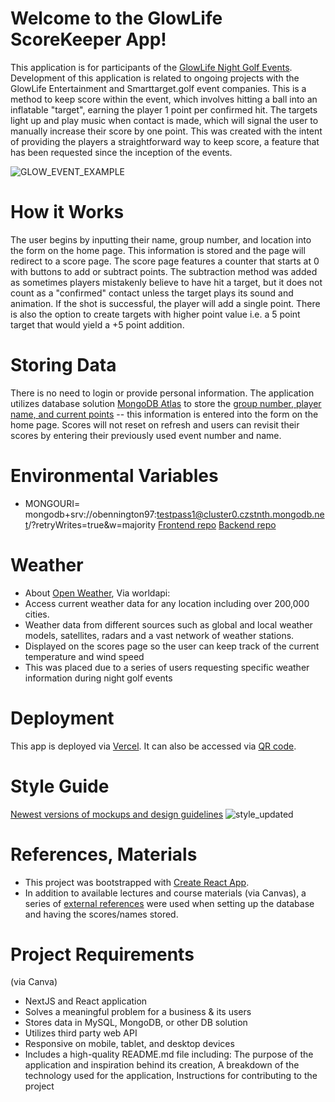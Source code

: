 # Welcome to the GlowLife ScoreKeeper App!
This application is for participants of the [GlowLife Night Golf Events](https://glowlife.com/). Development of this application is related to ongoing projects with the GlowLife Entertainment and Smarttarget.golf event companies. This is a method to keep score within the event, which involves hitting a ball into an inflatable "target", earning the player 1 point per confirmed hit. The targets light up and play music when contact is made, which will signal the user to manually increase their score by one point. This was created with the intent of providing the players a straightforward way to keep score, a feature that has been requested since the inception of the events.

![GLOW_EVENT_EXAMPLE](https://user-images.githubusercontent.com/77904773/234967205-da04aa08-c45e-4246-ad64-c969cbc6fd77.png)

# How it Works
The user begins by inputting their name, group number, and location into the form on the home page. This information is stored and the page will redirect to a score page. The score page features a counter that starts at 0 with buttons to add or subtract points. The subtraction method was added as sometimes players mistakenly believe to have hit a target, but it does not count as a "confirmed" contact unless the target plays its sound and animation. If the shot is successful, the player will add a single point. There is also the option to create targets with higher point value i.e. a 5 point target that would yield a +5 point addition.

# Storing Data
There is no need to login or provide personal information. The application utilizes database solution [MongoDB Atlas](https://www.mongodb.com/atlas/database) to store the [group number, player name, and current points](https://ibb.co/285dG5p) -- this information is entered into the form on the home page. Scores will not reset on refresh and users can revisit their scores by entering their previously used event number and name. 

# Environmental Variables
- MONGOURI= mongodb+srv://obennington97:testpass1@cluster0.czstnth.mongodb.net/?retryWrites=true&w=majority
[Frontend repo](https://github.com/Oliviabenn/frontend.git)
[Backend repo](https://github.com/Oliviabenn/backend.git)

# Weather
- About [Open Weather](https://rapidapi.com/worldapi/api/open-weather13/), Via worldapi:
- Access current weather data for any location including over 200,000 cities.
- Weather data from different sources such as global and local weather models, satellites, radars and a vast network of weather stations.
- Displayed on the scores page so the user can keep track of the current temperature and wind speed
- This was placed due to a series of users requesting specific weather information during night golf events

# Deployment
This app is deployed via [Vercel](https://glow-golf-score-one.vercel.app/). It can also be accessed via [QR code](https://www.dropbox.com/s/t2rz658uur648xd/glowlife_app_qr.png?dl=0).

# Style Guide
[Newest versions of mockups and design guidelines](https://drive.google.com/drive/folders/1oJgb6zn90-7_nZiNfIjGvQAqanA6TCe3?usp=share_link)
![style_updated](https://user-images.githubusercontent.com/77904773/234968366-0d6a53b8-2c27-49e9-9c56-d5233ad06224.png)

# References, Materials
- This project was bootstrapped with [Create React App](https://github.com/facebook/create-react-app).
- In addition to available lectures and course materials (via Canvas), a series of [external references](https://www.canva.com/design/DAFhOjPlRl8/6bT43fcGmaCFF3vcmHBM0g/edit?utm_content=DAFhOjPlRl8&utm_campaign=designshare&utm_medium=link2&utm_source=sharebutton) were used when setting up the database and having the scores/names stored.

# Project Requirements
(via Canva)
- NextJS and React application
- Solves a meaningful problem for a business & its users
- Stores data in MySQL, MongoDB, or other DB solution
- Utilizes third party web API
- Responsive on mobile, tablet, and desktop devices
- Includes a high-quality README.md file including:
The purpose of the application and inspiration behind its creation, A breakdown of the technology used for the application, Instructions for contributing to the project 


